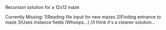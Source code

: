 Recursion solution for a 12x12 maze

Currently Missing:
1)Reading file input for new mazes
2)Finding entrance to maze
3)Uses instance fields (Whoops...) //I think it's a cleaner solution...
